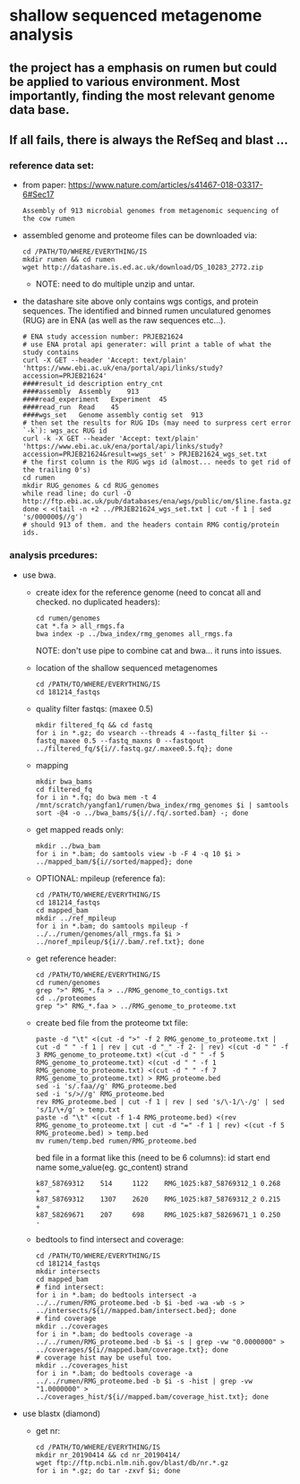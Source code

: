 # shallow sequenced metagenome analysis
## the project has a emphasis on rumen but could be applied to various environment. Most importantly, finding the most relevant genome data base. 
## If all fails, there is always the RefSeq and blast ...

### reference data set: 
+ from paper: https://www.nature.com/articles/s41467-018-03317-6#Sec17
 
  `Assembly of 913 microbial genomes from metagenomic sequencing of the cow rumen`

+ assembled genome and proteome files can be downloaded via:
  ```
  cd /PATH/TO/WHERE/EVERYTHING/IS
  mkdir rumen && cd rumen
  wget http://datashare.is.ed.ac.uk/download/DS_10283_2772.zip
  ```
  + NOTE: need to do multiple unzip and untar.

+ the datashare site above only contains wgs contigs, and protein sequences. The identified and binned rumen unculatured genomes (RUG) are in ENA (as well as the raw sequences etc...). 
  ```
  # ENA study accession number: PRJEB21624
  # use ENA protal api generater: will print a table of what the study contains
  curl -X GET --header 'Accept: text/plain' 'https://www.ebi.ac.uk/ena/portal/api/links/study?accession=PRJEB21624' 
  ####result_id	description	entry_cnt
  ####assembly	Assembly	913
  ####read_experiment	Experiment	45
  ####read_run	Read	45
  ####wgs_set	Genome assembly contig set	913
  # then set the results for RUG IDs (may need to surpress cert error `-k`): wgs_acc RUG id
  curl -k -X GET --header 'Accept: text/plain' 'https://www.ebi.ac.uk/ena/portal/api/links/study?accession=PRJEB21624&result=wgs_set' > PRJEB21624_wgs_set.txt
  # the first column is the RUG wgs id (almost... needs to get rid of the trailing 0's)
  cd rumen
  mkdir RUG_genomes & cd RUG_genomes
  while read line; do curl -O http://ftp.ebi.ac.uk/pub/databases/ena/wgs/public/om/$line.fasta.gz; done < <(tail -n +2 ../PRJEB21624_wgs_set.txt | cut -f 1 | sed 's/000000$//g')
  # should 913 of them. and the headers contain RMG contig/protein ids. 
  ```
  
  
### analysis prcedures:

+ use bwa.
  + create idex for the reference genome (need to concat all and checked. no duplicated headers):
    ```
    cd rumen/genomes
    cat *.fa > all_rmgs.fa
    bwa index -p ../bwa_index/rmg_genomes all_rmgs.fa
    ```
    
    NOTE: don't use pipe to combine cat and bwa... it runs into issues.
  
  + location of the shallow sequenced metagenomes
    ```
    cd /PATH/TO/WHERE/EVERYTHING/IS
    cd 181214_fastqs
    ```
    
  + quality filter fastqs: (maxee 0.5)
    ```
    mkdir filtered_fq && cd fastq  
    for i in *.gz; do vsearch --threads 4 --fastq_filter $i --fastq_maxee 0.5 --fastq_maxns 0 --fastqout ../filtered_fq/${i//.fastq.gz/.maxee0.5.fq}; done
    ```
  
  + mapping
    ```
    mkdir bwa_bams
    cd filtered_fq
    for i in *.fq; do bwa mem -t 4 /mnt/scratch/yangfan1/rumen/bwa_index/rmg_genomes $i | samtools sort -@4 -o ../bwa_bams/${i//.fq/.sorted.bam} -; done
    ```

  + get mapped reads only:
    ```
    mkdir ../bwa_bam
    for i in *.bam; do samtools view -b -F 4 -q 10 $i > ../mapped_bam/${i//sorted/mapped}; done
    ```
    
  + OPTIONAL: mpileup (reference fa):
    ```
    cd /PATH/TO/WHERE/EVERYTHING/IS
    cd 181214_fastqs
    cd mapped_bam
    mkdir ../ref_mpileup
    for i in *.bam; do samtools mpileup -f ../../rumen/genomes/all_rmgs.fa $i > ../noref_mpileup/${i//.bam/.ref.txt}; done
    ```
  
  + get reference header:
    ```
    cd /PATH/TO/WHERE/EVERYTHING/IS
    cd rumen/genomes
    grep ">" RMG_*.fa > ../RMG_genome_to_contigs.txt
    cd ../proteomes
    grep ">" RMG_*.faa > ../RMG_genome_to_proteome.txt
    ```

  + create bed file from the proteome txt file:
    ```
    paste -d "\t" <(cut -d ">" -f 2 RMG_genome_to_proteome.txt | cut -d " " -f 1 | rev | cut -d "_" -f 2- | rev) <(cut -d " " -f 3 RMG_genome_to_proteome.txt) <(cut -d " " -f 5 RMG_genome_to_proteome.txt) <(cut -d " " -f 1 RMG_genome_to_proteome.txt) <(cut -d " " -f 7 RMG_genome_to_proteome.txt) > RMG_proteome.bed
    sed -i 's/.faa//g' RMG_proteome.bed 
    sed -i 's/>//g' RMG_proteome.bed
    rev RMG_proteome.bed | cut -f 1 | rev | sed 's/\-1/\-/g' | sed 's/1/\+/g' > temp.txt
    paste -d "\t" <(cut -f 1-4 RMG_proteome.bed) <(rev RMG_genome_to_proteome.txt | cut -d "=" -f 1 | rev) <(cut -f 5 RMG_proteome.bed) > temp.bed
    mv rumen/temp.bed rumen/RMG_proteome.bed
    ```
    
      bed file in a format like this (need to be 6 columns): id start end name some_value(eg. gc_content) strand
      ```
      k87_58769312    514     1122    RMG_1025:k87_58769312_1 0.268   +
      k87_58769312    1307    2620    RMG_1025:k87_58769312_2 0.215   +
      k87_58269671    207     698     RMG_1025:k87_58269671_1 0.250   -
      ```
  
  + bedtools to find intersect and coverage:
    ```
    cd /PATH/TO/WHERE/EVERYTHING/IS
    cd 181214_fastqs
    mkdir intersects
    cd mapped_bam
    # find intersect:
    for i in *.bam; do bedtools intersect -a ../../rumen/RMG_proteome.bed -b $i -bed -wa -wb -s > ../intersects/${i//mapped.bam/intersect.bed}; done
    # find coverage
    mkdir ../coverages
    for i in *.bam; do bedtools coverage -a ../../rumen/RMG_proteome.bed -b $i -s | grep -vw "0.0000000" > ../coverages/${i//mapped.bam/coverage.txt}; done
    # coverage hist may be useful too.
    mkdir ../coverages_hist
    for i in *.bam; do bedtools coverage -a ../../rumen/RMG_proteome.bed -b $i -s -hist | grep -vw "1.0000000" > ../coverages_hist/${i//mapped.bam/coverage_hist.txt}; done
    ```
    
    
+ use blastx (diamond)
 
  + get nr:
    ```
    cd /PATH/TO/WHERE/EVERYTHING/IS
    mkdir nr_20190414 && cd nr_20190414/
    wget ftp://ftp.ncbi.nlm.nih.gov/blast/db/nr.*.gz
    for i in *.gz; do tar -zxvf $i; done
    ```
